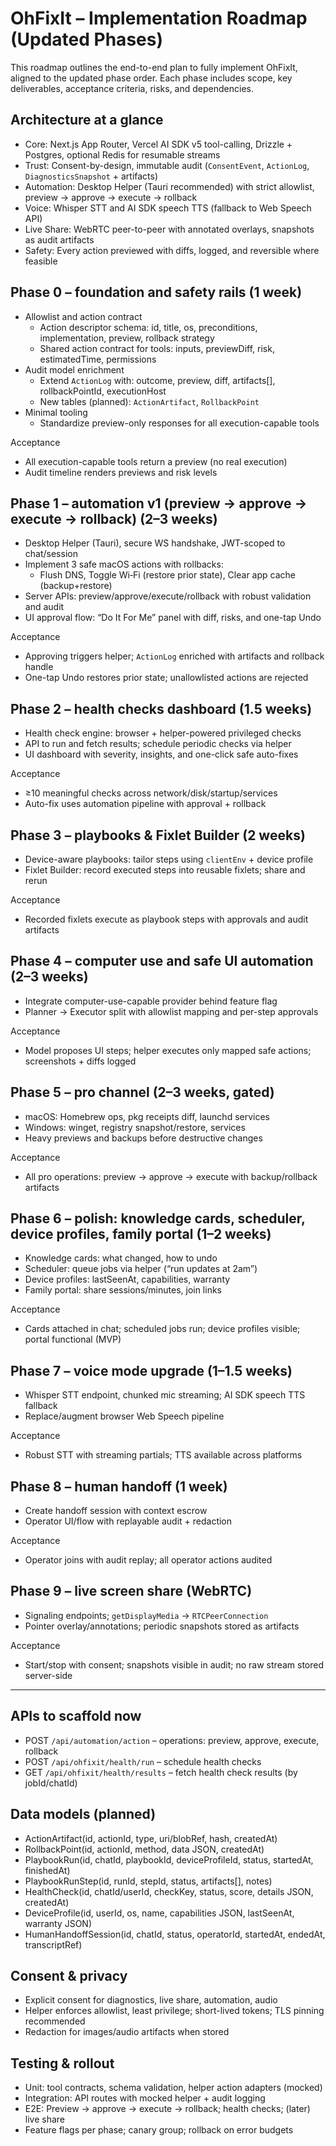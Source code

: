 # OhFixIt – Implementation Roadmap (Updated Phases)

This roadmap outlines the end-to-end plan to fully implement OhFixIt, aligned to the updated phase order. Each phase includes scope, key deliverables, acceptance criteria, risks, and dependencies.

## Architecture at a glance

- Core: Next.js App Router, Vercel AI SDK v5 tool-calling, Drizzle + Postgres, optional Redis for resumable streams
- Trust: Consent-by-design, immutable audit (`ConsentEvent`, `ActionLog`, `DiagnosticsSnapshot` + artifacts)
- Automation: Desktop Helper (Tauri recommended) with strict allowlist, preview → approve → execute → rollback
- Voice: Whisper STT and AI SDK speech TTS (fallback to Web Speech API)
- Live Share: WebRTC peer-to-peer with annotated overlays, snapshots as audit artifacts
- Safety: Every action previewed with diffs, logged, and reversible where feasible

## Phase 0 – foundation and safety rails (1 week)

- Allowlist and action contract
  - Action descriptor schema: id, title, os, preconditions, implementation, preview, rollback strategy
  - Shared action contract for tools: inputs, previewDiff, risk, estimatedTime, permissions
- Audit model enrichment
  - Extend `ActionLog` with: outcome, preview, diff, artifacts[], rollbackPointId, executionHost
  - New tables (planned): `ActionArtifact`, `RollbackPoint`
- Minimal tooling
  - Standardize preview-only responses for all execution-capable tools

Acceptance
- All execution-capable tools return a preview (no real execution)
- Audit timeline renders previews and risk levels

## Phase 1 – automation v1 (preview → approve → execute → rollback) (2–3 weeks)

- Desktop Helper (Tauri), secure WS handshake, JWT-scoped to chat/session
- Implement 3 safe macOS actions with rollbacks:
  - Flush DNS, Toggle Wi‑Fi (restore prior state), Clear app cache (backup+restore)
- Server APIs: preview/approve/execute/rollback with robust validation and audit
- UI approval flow: “Do It For Me” panel with diff, risks, and one-tap Undo

Acceptance
- Approving triggers helper; `ActionLog` enriched with artifacts and rollback handle
- One-tap Undo restores prior state; unallowlisted actions are rejected

## Phase 2 – health checks dashboard (1.5 weeks)

- Health check engine: browser + helper-powered privileged checks
- API to run and fetch results; schedule periodic checks via helper
- UI dashboard with severity, insights, and one-click safe auto-fixes

Acceptance
- ≥10 meaningful checks across network/disk/startup/services
- Auto-fix uses automation pipeline with approval + rollback

## Phase 3 – playbooks & Fixlet Builder (2 weeks)

- Device-aware playbooks: tailor steps using `clientEnv` + device profile
- Fixlet Builder: record executed steps into reusable fixlets; share and rerun

Acceptance
- Recorded fixlets execute as playbook steps with approvals and audit artifacts

## Phase 4 – computer use and safe UI automation (2–3 weeks)

- Integrate computer-use-capable provider behind feature flag
- Planner → Executor split with allowlist mapping and per-step approvals

Acceptance
- Model proposes UI steps; helper executes only mapped safe actions; screenshots + diffs logged

## Phase 5 – pro channel (2–3 weeks, gated)

- macOS: Homebrew ops, pkg receipts diff, launchd services
- Windows: winget, registry snapshot/restore, services
- Heavy previews and backups before destructive changes

Acceptance
- All pro operations: preview → approve → execute with backup/rollback artifacts

## Phase 6 – polish: knowledge cards, scheduler, device profiles, family portal (1–2 weeks)

- Knowledge cards: what changed, how to undo
- Scheduler: queue jobs via helper (“run updates at 2am”)
- Device profiles: lastSeenAt, capabilities, warranty
- Family portal: share sessions/minutes, join links

Acceptance
- Cards attached in chat; scheduled jobs run; device profiles visible; portal functional (MVP)

## Phase 7 – voice mode upgrade (1–1.5 weeks)

- Whisper STT endpoint, chunked mic streaming; AI SDK speech TTS fallback
- Replace/augment browser Web Speech pipeline

Acceptance
- Robust STT with streaming partials; TTS available across platforms

## Phase 8 – human handoff (1 week)

- Create handoff session with context escrow
- Operator UI/flow with replayable audit + redaction

Acceptance
- Operator joins with audit replay; all operator actions audited

## Phase 9 – live screen share (WebRTC)

- Signaling endpoints; `getDisplayMedia` → `RTCPeerConnection`
- Pointer overlay/annotations; periodic snapshots stored as artifacts

Acceptance
- Start/stop with consent; snapshots visible in audit; no raw stream stored server-side

---

## APIs to scaffold now

- POST `/api/automation/action` – operations: preview, approve, execute, rollback
- POST `/api/ohfixit/health/run` – schedule health checks
- GET `/api/ohfixit/health/results` – fetch health check results (by jobId/chatId)

## Data models (planned)

- ActionArtifact(id, actionId, type, uri/blobRef, hash, createdAt)
- RollbackPoint(id, actionId, method, data JSON, createdAt)
- PlaybookRun(id, chatId, playbookId, deviceProfileId, status, startedAt, finishedAt)
- PlaybookRunStep(id, runId, stepId, status, artifacts[], notes)
- HealthCheck(id, chatId/userId, checkKey, status, score, details JSON, createdAt)
- DeviceProfile(id, userId, os, name, capabilities JSON, lastSeenAt, warranty JSON)
- HumanHandoffSession(id, chatId, status, operatorId, startedAt, endedAt, transcriptRef)

## Consent & privacy

- Explicit consent for diagnostics, live share, automation, audio
- Helper enforces allowlist, least privilege; short-lived tokens; TLS pinning recommended
- Redaction for images/audio artifacts when stored

## Testing & rollout

- Unit: tool contracts, schema validation, helper action adapters (mocked)
- Integration: API routes with mocked helper + audit logging
- E2E: Preview → approve → execute → rollback; health checks; (later) live share
- Feature flags per phase; canary group; rollback on error budgets
